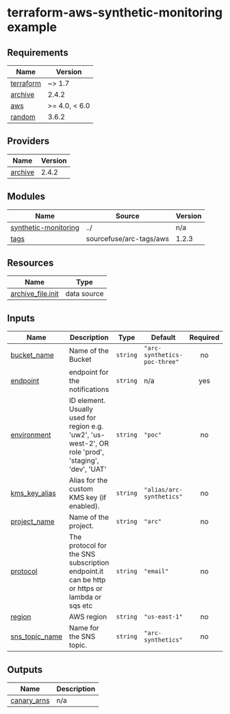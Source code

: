 # terraform-aws-synthetic-monitoring example

<!-- BEGINNING OF PRE-COMMIT-TERRAFORM DOCS HOOK -->
## Requirements

| Name | Version |
|------|---------|
| <a name="requirement_terraform"></a> [terraform](#requirement\_terraform) | ~> 1.7 |
| <a name="requirement_archive"></a> [archive](#requirement\_archive) | 2.4.2 |
| <a name="requirement_aws"></a> [aws](#requirement\_aws) | >= 4.0, < 6.0 |
| <a name="requirement_random"></a> [random](#requirement\_random) | 3.6.2 |

## Providers

| Name | Version |
|------|---------|
| <a name="provider_archive"></a> [archive](#provider\_archive) | 2.4.2 |

## Modules

| Name | Source | Version |
|------|--------|---------|
| <a name="module_synthetic-monitoring"></a> [synthetic-monitoring](#module\_synthetic-monitoring) | ../ | n/a |
| <a name="module_tags"></a> [tags](#module\_tags) | sourcefuse/arc-tags/aws | 1.2.3 |

## Resources

| Name | Type |
|------|------|
| [archive_file.init](https://registry.terraform.io/providers/hashicorp/archive/2.4.2/docs/data-sources/file) | data source |

## Inputs

| Name | Description | Type | Default | Required |
|------|-------------|------|---------|:--------:|
| <a name="input_bucket_name"></a> [bucket\_name](#input\_bucket\_name) | Name of the Bucket | `string` | `"arc-synthetics-poc-three"` | no |
| <a name="input_endpoint"></a> [endpoint](#input\_endpoint) | endpoint for the notifications | `string` | n/a | yes |
| <a name="input_environment"></a> [environment](#input\_environment) | ID element. Usually used for region e.g. 'uw2', 'us-west-2', OR role 'prod', 'staging', 'dev', 'UAT' | `string` | `"poc"` | no |
| <a name="input_kms_key_alias"></a> [kms\_key\_alias](#input\_kms\_key\_alias) | Alias for the custom KMS key (if enabled). | `string` | `"alias/arc-synthetics"` | no |
| <a name="input_project_name"></a> [project\_name](#input\_project\_name) | Name of the project. | `string` | `"arc"` | no |
| <a name="input_protocol"></a> [protocol](#input\_protocol) | The protocol for the SNS subscription endpoint.it can be http or https or lambda or sqs etc | `string` | `"email"` | no |
| <a name="input_region"></a> [region](#input\_region) | AWS region | `string` | `"us-east-1"` | no |
| <a name="input_sns_topic_name"></a> [sns\_topic\_name](#input\_sns\_topic\_name) | Name for the SNS topic. | `string` | `"arc-synthetics"` | no |

## Outputs

| Name | Description |
|------|-------------|
| <a name="output_canary_arns"></a> [canary\_arns](#output\_canary\_arns) | n/a |
<!-- END OF PRE-COMMIT-TERRAFORM DOCS HOOK -->
